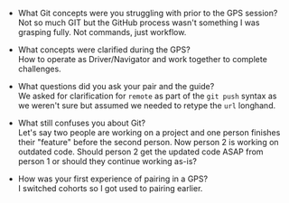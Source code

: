 * What Git concepts were you struggling with prior to the GPS session?   
Not so much GIT but the GitHub process wasn't something I was grasping fully.  Not commands, just workflow.

* What concepts were clarified during the GPS?      
How to operate as Driver/Navigator and work together to complete
challenges.

* What questions did you ask your pair and the guide?    
We asked for clarification for `remote` as part of the `git push` syntax
as we weren't sure but assumed we needed to retype the `url` longhand.

* What still confuses you about Git?     
Let's say two people are working on a project and one person finishes
their "feature" before the second person.  Now person 2 is working on outdated code.  Should person 2 get the updated code ASAP from person 1 or should they continue working as-is?

* How was your first experience of pairing in a GPS?    
I switched cohorts so I got used to pairing earlier.